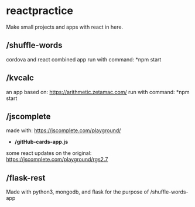 # reactpractice
Make small projects and apps with react in here.





## /shuffle-words
cordova and react combined app
run with command:
*npm start





## /kvcalc
an app based on: https://arithmetic.zetamac.com/
run with command:
*npm start





## /jscomplete
made with: https://jscomplete.com/playground/

- **/gitHub-cards-app.js**

some react updates on the original: https://jscomplete.com/playground/rgs2.7





## /flask-rest
Made with python3, mongodb, and flask for the purpose of /shuffle-words-app
